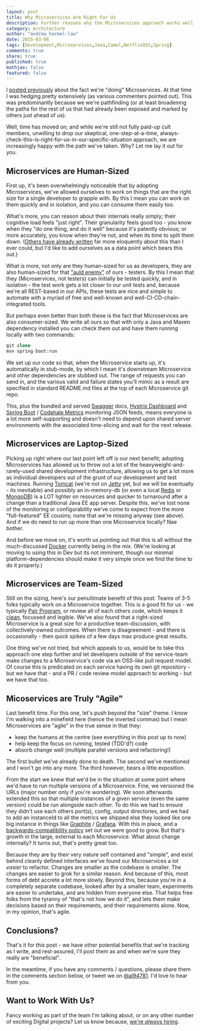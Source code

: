 ```yaml
---
layout: post
title: Why Microservices Are Right For Us
description: Further reasons why the Microservices approach works well.
category: Architecture
author: "andrew_harmel-law"
date: 2015-03-06
tags: [Development,Microservices,Java,Camel,NetflixOSS,Spring]
comments: true
share: true
published: true
mathjax: false
featured: false
---
```


I [posted previously](https://capgemini.github.io/architecture/microservices-reality-check/) about the fact we're "doing" Microservices.  At that time I was hedging pretty extensively (as various commenters pointed out). This was predominantly because we we're pathfinding (or at least broadening the paths for the rest of us that had already been exposed and marked by others just ahead of us).

Well, time has moved on; and while we're still not fully paid-up cult members, unwilling to drop our skeptical, one-step-at-a-time, always-check-this-is-right-for-us-in-our-specific-situation approach, we are increasingly happy with the path we've taken.  Why?  Let me lay it out for you.

## Microservices are Human-Sized
First up, it's been overwhelmingly noticeable that by adopting Microservices, we've allowed ourselves to work on things that are the right size for a single developer to grapple with.  By this I mean you can work on them quickly and in isolation, and you can consume them easily too.  

What's more, you can reason about their internals really simply; their cognitive load feels "just right".  Their granularity feels good too - you know when they "do one thing, and do it well" because it's patently obvious; or more accurately, you know when they're not, and when its time to split them down. ([Others have already written](http://de.slideshare.net/ewolff/micro-services-smaller-is-better) far more eloquently about this than I ever could, but I'd like to add ourselves as a data point which bears this out.)

What is more, not only are they human-sized for us as developers, they are also human-sized for that ["auld enemy"](http://en.wiktionary.org/wiki/Auld_Enemy) of ours - testers.  By this I mean that they (Microservices, not testers) can initially be tested quickly, and in isolation - the test work gets a lot closer to our unit tests and, because we're all REST-based in our APIs, these tests are nice and simple to automate with a myriad of free and well-known and well-CI-CD-chain-integrated tools.

But perhaps even better than both these is the fact that Microservices are also consumer-sized.  We write all ours so that with only a Java and Maven dependency installed you can check them out and have them running locally with two commands:

```php 
git clone
mvn spring-boot:run
```

We set up our code so that, when the Microservice starts up, it's automatically in stub-mode, by which I mean it's downstream Microservice and other dependencies are stubbed out. The range of requests you can send in, and the various valid and failure states you'll mimic as a result are specified in standard README.md files at the top of each Microservice git repo.  

This, plus the bundled and served [Swagger](http://swagger.io/) docs, [Hystrix Dashboard](http://github.com/Netflix/Hystrix/wiki/Dashboard) and [Spring Boot](http://docs.spring.io/spring-boot/docs/current/reference/html/production-ready-metrics.html) / [Codahale Metrics](http://dropwizard.github.io/metrics/3.1.0/) monitoring JSON feeds, means everyone is a lot more self-supporting and doesn't need to depend upon shared server environments with the associated time-slicing and wait for the next release.

## Microservices are Laptop-Sized
Picking up right where our last point left off is our next benefit; adopting Microservices has allowed us to throw out a lot of the heavyweight-and-rarely-used shared development infrastructure, allowing us to get a lot more as individual developers out of the grunt of our development and test machines.  Running [Tomcat](https://tomcat.apache.org/) (we're not on [Jetty](http://eclipse.org/jetty/) yet, but we will be eventually - its inevitable) and possibly an in-memory-db (or even a local [Redis](http://redis.io) or [MongoDB](http://www.mongodb.org/)) is a LOT lighter on resources and quicker to turnaround after a change than a traditional Java EE app server.  Despite this, we've lost none of the monitoring or configurability we've come to expect from the more "full-featured" EE cousins; none that we're missing anyway (see above).  And if we do need to run up more than one Microservice locally? Nae bother.

And before we move on, it's worth us pointing out that this is all without the much-discussed [Docker](http://www.docker.com/) currently being in the mix. (We're looking at moving to using this in Dev but its not imminent, though our minimal platform-dependencies should make it very simple once we find the time to do it properly.)

## Microservices are Team-Sized
Still on the sizing, here's our penultimate benefit of this post: Teams of 3-5 folks typically work on a Microservice together.  This is a good fit for us - we typically [Pair Program](https://capgemini.github.io/development/pair-programming-budo/), or review all of each others code, which keeps it [clean](http://www.amazon.co.uk/Clean-Code-Handbook-Software-Craftsmanship/dp/0132350882), focussed and legible.  We've also found that a right-sized Microservice is a great size for a productive team-discussion, with collectively-owned outcomes. When there is disagreement - and there is occasionally - then quick spikes of a few days max produce great results.

One thing we've not tried, but which appeals to us, would be to take this approach one step further and let developers outside of the service-team make changes to a Microservice's code via an OSS-like pull request model.  Of course this is predicated on each service having its own git repository - but we have that - and a PR / code review model approach to working - but we have that too.

## Micoservices are Truly "Agile"
Last benefit time. For this one, let's push beyond the "size" theme. I know I'm walking into a minefield here (hence the inverted commas) but I mean Microservices are "agile" in the true sense in that they:

- keep the humans at the centre (see everything in this post up to now)
- help keep the focus on running, tested (TDD'd?) code
- absorb change well (multiple parallel versions and refactoring!)

The first bullet we've already done to death. The second we've mentioned and I won't go into any more.  The third however, bears a little exposition.  

From the start we knew that we'd be in the situation at some point where we'd have to run multiple versions of a Microservice.  Fine, we versioned the URLs (major number only if you're wondering).  We soon afterwards extended this so that multiple instances of a given service (even the same version) could be run alongside each other.  To do this we had to ensure they didn't use each others port(s), config, output directories, and we had to add an instanceId to all the metrics we shipped else they looked like one big instance in things like [Graphite](http://graphite.wikidot.com/) / [Grafana](http://grafana.org/).  With this in place, and a [backwards-compatibility policy](http://wiki.apidesign.org/wiki/BackwardCompatibility) set out we were good to grow.  But that's growth in the large, external to each Microservice. What about change internally?  It turns out, that's pretty great too.

Because they are by their very nature self contained and "simple", and exist behind cleanly defined interfaces we've found our Microservices a _lot easier_ to refactor.  Changes are smaller as the codebase is smaller.  The changes are easier to grok for a similar reason.  And because of this, most forms of debt accrete a lot more slowly.  Beyond this, because you're in a completely separate codebase, looked after by a smaller team, experiments are easier to undertake, and are hidden from everyone else.  That helps free folks from the tyranny of "that's not how we do it", and lets them make decisions based on their requirements, and their requirements alone.  Now, in my opinion, that's agile.

## Conclusions?
That's it for this post - we have other potential benefits that we're tracking as I write, and rest-assured, I'll post them as and when we're sure they really are "beneficial".

In the meantime, if you have any comments / questions, please share them in the comments section below, or tweet we on [@al94781](https://twitter.com/al94781).  I'd love to hear from you.

## Want to Work With Us?
Fancy working as part of the team I'm talking about, or on any other number of exciting Digital projects?  Let us know because, [we're _always_ hiring](http://www.uk.capgemini.com/careers/job-opportunities).
